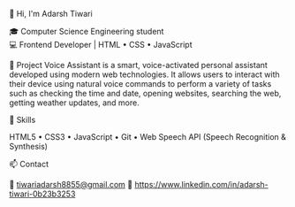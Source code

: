  👋 Hi, I'm Adarsh Tiwari

🎓 Computer Science Engineering student  
💻 Frontend Developer | HTML • CSS • JavaScript  

 🚀 Project
   Voice Assistant is a smart, voice-activated personal assistant developed using modern web technologies. It allows users to interact with their device using natural voice commands to perform a variety of tasks such as checking the time and date, opening websites, searching the web, getting weather updates, and more.

 🔧 Skills

HTML5 • CSS3 • JavaScript • Git • Web Speech API (Speech Recognition & Synthesis)

📫 Contact

📧 tiwariadarsh8855@gmail.com
🔗 https://www.linkedin.com/in/adarsh-tiwari-0b23b3253
